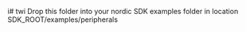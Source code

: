 i# twi
Drop this folder into your nordic SDK examples folder in location
SDK_ROOT/examples/peripherals

